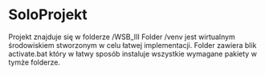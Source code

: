 # SoloProjekt
Projekt znajduje się w folderze /WSB_III
Folder /venv jest wirtualnym środowiskiem stworzonym w celu łatwej implementacji. Folder zawiera blik activate.bat który w łatwy sposób instaluje wszystkie wymagane pakiety
w tymże folderze.

